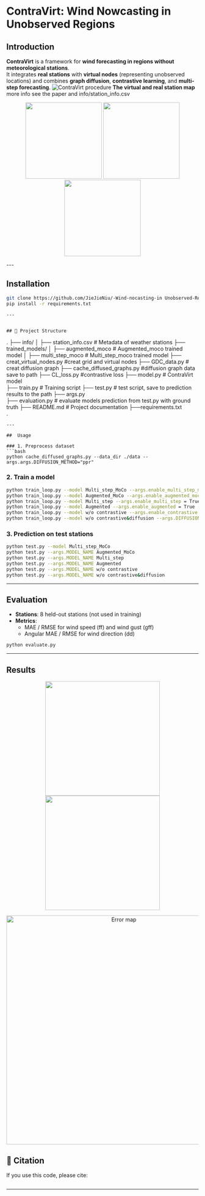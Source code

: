 #  ContraVirt: Wind Nowcasting in Unobserved Regions

##  Introduction
**ContraVirt** is a framework for **wind forecasting in regions without meteorological stations**.  
It integrates **real stations** with **virtual nodes** (representing unobserved locations) and combines **graph diffusion**, **contrastive learning**, and **multi-step forecasting**.
![ContraVirt procedure](graphs/process.png)
**The virtual and real station map** more info see the paper and info/station_info.csv
<p align="center">
  <img src="graphs/stations.png" width="200"/>
  <img src="graphs/train.png" width="200"/>
  <img src="graphs/test.png" width="200"/>
</p>
---

##  Installation
```bash
git clone https://github.com/JieJieNiu/-Wind-nocasting-in Unobserved-Regions.git
pip install -r requirements.txt
```
```
---


## 📂 Project Structure
```
.
├── info/ 
│   ├── station_info.csv   # Metadata of weather stations
├── trained_models/ 
│   ├── augmented_moco   # Augmented_moco trained model
│   ├── multi_step_moco   # Multi_step_moco trained model
├── creat_virtual_nodes.py #creat grid and virtual nodes
├── GDC_data.py  # creat diffusion graph
├── cache_diffused_graphs.py #diffusion graph data save to path
├── CL_loss.py  #contrastive loss
├── model.py     # ContraVirt model     
├── train.py          # Training script
├── test.py                # test script, save to prediction results to the path
├── args.py                
├── evaluation.py       # evaluate models prediction from test.py with ground truth
├── README.md              # Project documentation
├──requirements.txt            
.
```
---

##  Usage

### 1. Preprocess dataset
```bash
python cache_diffused_graphs.py --data_dir ./data --args.args.DIFFUSION_METHOD="ppr"
```

### 2. Train a model
```bash
python train_loop.py --model Multi_step_MoCo --args.enable_multi_step_moco = True --epochs 200 --batch_size 32
python train_loop.py --model Augmented_MoCo --args.enable_augmented_moco = True --epochs 200 --batch_size 32
python train_loop.py --model Multi_step --args.enable_multi_step = True --epochs 200 --batch_size 32
python train_loop.py --model Augmented --args.enable_augmented = True --epochs 200 --batch_size 32
python train_loop.py --model w/o contrastive --args.enable_contrastive = False --epochs 200 --batch_size 32
python train_loop.py --model w/o contrastive&diffusion --args.DIFFUSION_METHOD="raw" --args.enable_contrastive = False --epochs 200 --batch_size 32
```

### 3. Prediction on test stations
```bash
python test.py --model Multi_step_MoCo
python test.py --args.MODEL_NAME Augmented_MoCo 
python test.py --args.MODEL_NAME Multi_step 
python test.py --args.MODEL_NAME Augmented
python test.py --args.MODEL_NAME w/o contrastive
python test.py --args.MODEL_NAME w/o contrastive&diffusion
```

---

##  Evaluation
- **Stations**: 8 held-out stations (not used in training)  
- **Metrics**:  
  - MAE / RMSE for wind speed (ff) and wind gust (gff)  
  - Angular MAE / RMSE for wind direction (dd) 
```bash
python evaluate.py
```
---
## Results
<p align="center">
  <img src="graphs/maermse.png" width="300"/>
  <img src="graphs/leadtime.png" width="300"/>
</p>

<p align="center">
  <img src="graphs/station_error.png" alt="Error map" width="600">
</p>


## 📜 Citation
If you use this code, please cite:
```bibtex

```

---

